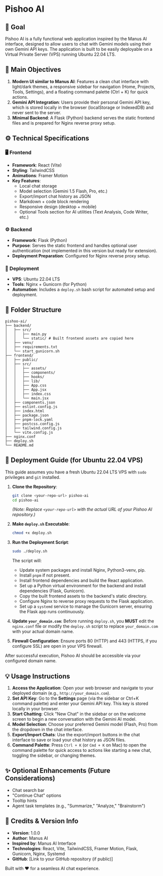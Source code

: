 # Pishoo AI

## 🎯 Goal

Pishoo AI is a fully functional web application inspired by the Manus AI interface, designed to allow users to chat with Gemini models using their own Gemini API keys. The application is built to be easily deployable on a Virtual Private Server (VPS) running Ubuntu 22.04 LTS.

## 🧩 Main Objectives

1.  **Modern UI similar to Manus AI**: Features a clean chat interface with light/dark themes, a responsive sidebar for navigation (Home, Projects, Tools, Settings), and a floating command palette (Ctrl + K) for quick actions.
2.  **Gemini API Integration**: Users provide their personal Gemini API key, which is stored locally in the browser (localStorage or IndexedDB) and never sent to the server.
3.  **Minimal Backend**: A Flask (Python) backend serves the static frontend files and is prepared for Nginx reverse proxy setup.

## ⚙️ Technical Specifications

### 🖥️ Frontend

*   **Framework**: React (Vite)
*   **Styling**: TailwindCSS
*   **Animations**: Framer Motion
*   **Key Features**:
    *   Local chat storage
    *   Model selection (Gemini 1.5 Flash, Pro, etc.)
    *   Export/import chat history as JSON
    *   Markdown + code block rendering
    *   Responsive design (desktop + mobile)
    *   Optional Tools section for AI utilities (Text Analysis, Code Writer, etc.)

### ⚙️ Backend

*   **Framework**: Flask (Python)
*   **Purpose**: Serves the static frontend and handles optional user authentication (not implemented in this version but ready for extension).
*   **Deployment Preparation**: Configured for Nginx reverse proxy setup.

### 🧰 Deployment

*   **VPS**: Ubuntu 22.04 LTS
*   **Tools**: Nginx + Gunicorn (for Python)
*   **Automation**: Includes a `deploy.sh` bash script for automated setup and deployment.

## 🧱 Folder Structure

```
pishoo-ai/
├── backend/
│   ├── src/
│   │   ├── main.py
│   │   └── static/ # Built frontend assets are copied here
│   ├── venv/
│   ├── requirements.txt
│   └── start_gunicorn.sh
├── frontend/
│   ├── public/
│   ├── src/
│   │   ├── assets/
│   │   ├── components/
│   │   ├── hooks/
│   │   ├── lib/
│   │   ├── App.css
│   │   ├── App.jsx
│   │   ├── index.css
│   │   └── main.jsx
│   ├── components.json
│   ├── eslint.config.js
│   ├── index.html
│   ├── package.json
│   ├── pnpm-lock.yaml
│   ├── postcss.config.js
│   ├── tailwind.config.js
│   └── vite.config.js
├── nginx.conf
├── deploy.sh
└── README.md
```

## 🚀 Deployment Guide (for Ubuntu 22.04 VPS)

This guide assumes you have a fresh Ubuntu 22.04 LTS VPS with `sudo` privileges and `git` installed.

1.  **Clone the Repository**:
    ```bash
    git clone <your-repo-url> pishoo-ai
    cd pishoo-ai
    ```
    *(Note: Replace `<your-repo-url>` with the actual URL of your Pishoo AI repository.)*

2.  **Make `deploy.sh` Executable**:
    ```bash
    chmod +x deploy.sh
    ```

3.  **Run the Deployment Script**:
    ```bash
    sudo ./deploy.sh
    ```
    The script will:
    *   Update system packages and install Nginx, Python3-venv, pip.
    *   Install `pnpm` if not present.
    *   Install frontend dependencies and build the React application.
    *   Set up a Python virtual environment for the backend and install dependencies (Flask, Gunicorn).
    *   Copy the built frontend assets to the backend's static directory.
    *   Configure Nginx to reverse proxy requests to the Flask application.
    *   Set up a `systemd` service to manage the Gunicorn server, ensuring the Flask app runs continuously.

4.  **Update `your_domain.com`**: Before running `deploy.sh`, you **MUST** edit the `nginx.conf` file or modify the `deploy.sh` script to replace `your_domain.com` with your actual domain name.

5.  **Firewall Configuration**: Ensure ports 80 (HTTP) and 443 (HTTPS, if you configure SSL) are open in your VPS firewall.

After successful execution, Pishoo AI should be accessible via your configured domain name.

## 💡 Usage Instructions

1.  **Access the Application**: Open your web browser and navigate to your deployed domain (e.g., `http://your_domain.com`).
2.  **Set API Key**: Go to the **Settings** page (via the sidebar or Ctrl+K command palette) and enter your Gemini API key. This key is stored locally in your browser.
3.  **Start Chatting**: Click "New Chat" in the sidebar or on the welcome screen to begin a new conversation with the Gemini AI model.
4.  **Model Selection**: Choose your preferred Gemini model (Flash, Pro) from the dropdown in the chat interface.
5.  **Export/Import Chats**: Use the export/import buttons in the chat interface to save or load your chat history as JSON files.
6.  **Command Palette**: Press `Ctrl + K` (or `Cmd + K` on Mac) to open the command palette for quick access to actions like starting a new chat, toggling the sidebar, or changing themes.

## ✨ Optional Enhancements (Future Considerations)

*   Chat search bar
*   "Continue Chat" options
*   Tooltip hints
*   Agent task templates (e.g., "Summarize," "Analyze," "Brainstorm")

## 📜 Credits & Version Info

*   **Version**: 1.0.0
*   **Author**: Manus AI
*   **Inspired by**: Manus AI Interface
*   **Technologies**: React, Vite, TailwindCSS, Framer Motion, Flask, Gunicorn, Nginx, Systemd
*   **GitHub**: [Link to your GitHub repository (if public)]

Built with ❤️ for a seamless AI chat experience.

